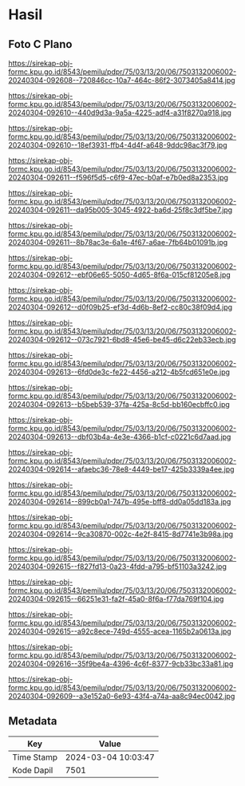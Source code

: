 # Hasil

## Foto C Plano

https://sirekap-obj-formc.kpu.go.id/8543/pemilu/pdpr/75/03/13/20/06/7503132006002-20240304-092608--720846cc-10a7-464c-86f2-3073405a8414.jpg

https://sirekap-obj-formc.kpu.go.id/8543/pemilu/pdpr/75/03/13/20/06/7503132006002-20240304-092610--440d9d3a-9a5a-4225-adf4-a31f8270a918.jpg

https://sirekap-obj-formc.kpu.go.id/8543/pemilu/pdpr/75/03/13/20/06/7503132006002-20240304-092610--18ef3931-ffb4-4d4f-a648-9ddc98ac3f79.jpg

https://sirekap-obj-formc.kpu.go.id/8543/pemilu/pdpr/75/03/13/20/06/7503132006002-20240304-092611--f596f5d5-c6f9-47ec-b0af-e7b0ed8a2353.jpg

https://sirekap-obj-formc.kpu.go.id/8543/pemilu/pdpr/75/03/13/20/06/7503132006002-20240304-092611--da95b005-3045-4922-ba6d-25f8c3df5be7.jpg

https://sirekap-obj-formc.kpu.go.id/8543/pemilu/pdpr/75/03/13/20/06/7503132006002-20240304-092611--8b78ac3e-6a1e-4f67-a6ae-7fb64b01091b.jpg

https://sirekap-obj-formc.kpu.go.id/8543/pemilu/pdpr/75/03/13/20/06/7503132006002-20240304-092612--ebf06e65-5050-4d65-8f6a-015cf81205e8.jpg

https://sirekap-obj-formc.kpu.go.id/8543/pemilu/pdpr/75/03/13/20/06/7503132006002-20240304-092612--d0f09b25-ef3d-4d6b-8ef2-cc80c38f09d4.jpg

https://sirekap-obj-formc.kpu.go.id/8543/pemilu/pdpr/75/03/13/20/06/7503132006002-20240304-092612--073c7921-6bd8-45e6-be45-d6c22eb33ecb.jpg

https://sirekap-obj-formc.kpu.go.id/8543/pemilu/pdpr/75/03/13/20/06/7503132006002-20240304-092613--6fd0de3c-fe22-4456-a212-4b5fcd651e0e.jpg

https://sirekap-obj-formc.kpu.go.id/8543/pemilu/pdpr/75/03/13/20/06/7503132006002-20240304-092613--b5beb539-37fa-425a-8c5d-bb160ecbffc0.jpg

https://sirekap-obj-formc.kpu.go.id/8543/pemilu/pdpr/75/03/13/20/06/7503132006002-20240304-092613--dbf03b4a-4e3e-4366-b1cf-c0221c6d7aad.jpg

https://sirekap-obj-formc.kpu.go.id/8543/pemilu/pdpr/75/03/13/20/06/7503132006002-20240304-092614--afaebc36-78e8-4449-be17-425b3339a4ee.jpg

https://sirekap-obj-formc.kpu.go.id/8543/pemilu/pdpr/75/03/13/20/06/7503132006002-20240304-092614--899cb0a1-747b-495e-bff8-dd0a05dd183a.jpg

https://sirekap-obj-formc.kpu.go.id/8543/pemilu/pdpr/75/03/13/20/06/7503132006002-20240304-092614--9ca30870-002c-4e2f-8415-8d7741e3b98a.jpg

https://sirekap-obj-formc.kpu.go.id/8543/pemilu/pdpr/75/03/13/20/06/7503132006002-20240304-092615--f827fd13-0a23-4fdd-a795-bf51103a3242.jpg

https://sirekap-obj-formc.kpu.go.id/8543/pemilu/pdpr/75/03/13/20/06/7503132006002-20240304-092615--66251e31-fa2f-45a0-8f6a-f77da769f104.jpg

https://sirekap-obj-formc.kpu.go.id/8543/pemilu/pdpr/75/03/13/20/06/7503132006002-20240304-092615--a92c8ece-749d-4555-acea-1165b2a0613a.jpg

https://sirekap-obj-formc.kpu.go.id/8543/pemilu/pdpr/75/03/13/20/06/7503132006002-20240304-092616--35f9be4a-4396-4c6f-8377-9cb33bc33a81.jpg

https://sirekap-obj-formc.kpu.go.id/8543/pemilu/pdpr/75/03/13/20/06/7503132006002-20240304-092609--a3e152a0-6e93-43f4-a74a-aa8c94ec0042.jpg


## Metadata

| Key        | Value               |
| ---------- | ------------------- |
| Time Stamp | 2024-03-04 10:03:47 |
| Kode Dapil | 7501                |



